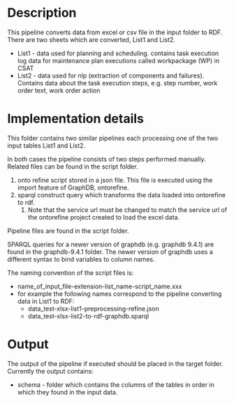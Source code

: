 # Description
This pipeline converts data from excel or csv file in the input folder to RDF.
There are two sheets which are converted, List1 and List2.
* List1 - data used for planning and scheduling. contains task execution log data for maintenance plan executions called workpackage (WP) in CSAT
* List2 - data used for nlp (extraction of components and failures). Contains data about the task execution steps, e.g. step number, work order text, work order action

# Implementation details
This folder contains two similar pipelines each processing one of the two input tables List1 and List2.

In both cases the pipeline consists of two steps performed manually. Related files can be found in the script folder.

1. onto refine script stored in a json file. This file is executed using the import feature of GraphDB, ontorefine.
2. sparql construct query which transforms the data loaded into ontorefine to rdf. 
    1. Note that the service url must be changed to match the service url of the ontorefine project created to load the excel data.

Pipeline files are found in the script folder. 

SPARQL queries for a newer version of graphdb (e.g. graphdb 9.4.1) are found in the 
graphdb-9.4.1 folder. The newer version of graphdb uses a different syntax to bind 
variables to column names.

The naming convention of the script files is:
* name_of_input_file-extension-list_name-script_name.xxx
* for example the following names correspond to the pipeline converting data in List1 to RDF:
    * data_test-xlsx-list1-preprocessing-refine.json
    * data_test-xlsx-list2-to-rdf-graphdb.sparql
    
# Output
The output of the pipeline if executed should be placed in the target folder. 
Currently the output contains:
* schema - folder which contains the columns of the tables in order in which they found in the input data.